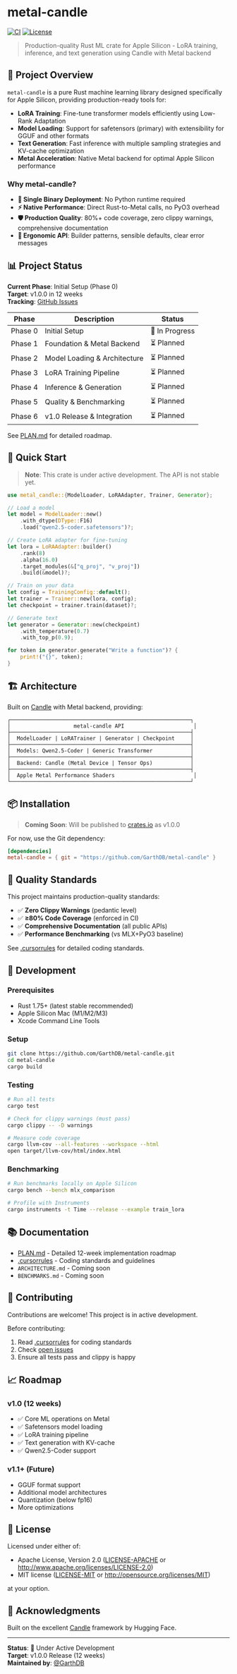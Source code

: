 # metal-candle

[![CI](https://github.com/GarthDB/metal-candle/workflows/CI/badge.svg)](https://github.com/GarthDB/metal-candle/actions)
[![License](https://img.shields.io/badge/license-MIT%2FApache--2.0-blue.svg)](LICENSE)

> Production-quality Rust ML crate for Apple Silicon - LoRA training, inference, and text generation using Candle with Metal backend

## 🎯 Project Overview

`metal-candle` is a pure Rust machine learning library designed specifically for Apple Silicon, providing production-ready tools for:

- **LoRA Training**: Fine-tune transformer models efficiently using Low-Rank Adaptation
- **Model Loading**: Support for safetensors (primary) with extensibility for GGUF and other formats
- **Text Generation**: Fast inference with multiple sampling strategies and KV-cache optimization
- **Metal Acceleration**: Native Metal backend for optimal Apple Silicon performance

### Why metal-candle?

- **🚀 Single Binary Deployment**: No Python runtime required
- **⚡ Native Performance**: Direct Rust-to-Metal calls, no PyO3 overhead
- **🛡️ Production Quality**: 80%+ code coverage, zero clippy warnings, comprehensive documentation
- **🎨 Ergonomic API**: Builder patterns, sensible defaults, clear error messages

## 📊 Project Status

**Current Phase**: Initial Setup (Phase 0)  
**Target**: v1.0.0 in 12 weeks  
**Tracking**: [GitHub Issues](https://github.com/GarthDB/metal-candle/issues)

| Phase | Description | Status |
|-------|-------------|--------|
| Phase 0 | Initial Setup | 🚧 In Progress |
| Phase 1 | Foundation & Metal Backend | ⏳ Planned |
| Phase 2 | Model Loading & Architecture | ⏳ Planned |
| Phase 3 | LoRA Training Pipeline | ⏳ Planned |
| Phase 4 | Inference & Generation | ⏳ Planned |
| Phase 5 | Quality & Benchmarking | ⏳ Planned |
| Phase 6 | v1.0 Release & Integration | ⏳ Planned |

See [PLAN.md](PLAN.md) for detailed roadmap.

## 🚀 Quick Start

> **Note**: This crate is under active development. The API is not stable yet.

```rust
use metal_candle::{ModelLoader, LoRAAdapter, Trainer, Generator};

// Load a model
let model = ModelLoader::new()
    .with_dtype(DType::F16)
    .load("qwen2.5-coder.safetensors")?;

// Create LoRA adapter for fine-tuning
let lora = LoRAAdapter::builder()
    .rank(8)
    .alpha(16.0)
    .target_modules(&["q_proj", "v_proj"])
    .build(&model)?;

// Train on your data
let config = TrainingConfig::default();
let trainer = Trainer::new(lora, config);
let checkpoint = trainer.train(dataset)?;

// Generate text
let generator = Generator::new(checkpoint)
    .with_temperature(0.7)
    .with_top_p(0.9);

for token in generator.generate("Write a function")? {
    print!("{}", token);
}
```

## 🏗️ Architecture

Built on [Candle](https://github.com/huggingface/candle) with Metal backend, providing:

```
┌─────────────────────────────────────────────────────────┐
│                    metal-candle API                      │
├─────────────────────────────────────────────────────────┤
│  ModelLoader | LoRATrainer | Generator | Checkpoint     │
├─────────────────────────────────────────────────────────┤
│  Models: Qwen2.5-Coder | Generic Transformer            │
├─────────────────────────────────────────────────────────┤
│  Backend: Candle (Metal Device | Tensor Ops)            │
├─────────────────────────────────────────────────────────┤
│  Apple Metal Performance Shaders                         │
└─────────────────────────────────────────────────────────┘
```

## 📦 Installation

> **Coming Soon**: Will be published to [crates.io](https://crates.io) as v1.0.0

For now, use the Git dependency:

```toml
[dependencies]
metal-candle = { git = "https://github.com/GarthDB/metal-candle" }
```

## 🎯 Quality Standards

This project maintains production-quality standards:

- ✅ **Zero Clippy Warnings** (pedantic level)
- ✅ **≥80% Code Coverage** (enforced in CI)
- ✅ **Comprehensive Documentation** (all public APIs)
- ✅ **Performance Benchmarking** (vs MLX+PyO3 baseline)

See [.cursorrules](.cursorrules) for detailed coding standards.

## 🧪 Development

### Prerequisites

- Rust 1.75+ (latest stable recommended)
- Apple Silicon Mac (M1/M2/M3)
- Xcode Command Line Tools

### Setup

```bash
git clone https://github.com/GarthDB/metal-candle.git
cd metal-candle
cargo build
```

### Testing

```bash
# Run all tests
cargo test

# Check for clippy warnings (must pass)
cargo clippy -- -D warnings

# Measure code coverage
cargo llvm-cov --all-features --workspace --html
open target/llvm-cov/html/index.html
```

### Benchmarking

```bash
# Run benchmarks locally on Apple Silicon
cargo bench --bench mlx_comparison

# Profile with Instruments
cargo instruments -t Time --release --example train_lora
```

## 📚 Documentation

- [PLAN.md](PLAN.md) - Detailed 12-week implementation roadmap
- [.cursorrules](.cursorrules) - Coding standards and guidelines
- `ARCHITECTURE.md` - Coming soon
- `BENCHMARKS.md` - Coming soon

## 🤝 Contributing

Contributions are welcome! This project is in active development.

Before contributing:
1. Read [.cursorrules](.cursorrules) for coding standards
2. Check [open issues](https://github.com/GarthDB/metal-candle/issues)
3. Ensure all tests pass and clippy is happy

## 📈 Roadmap

### v1.0 (12 weeks)
- ✅ Core ML operations on Metal
- ✅ Safetensors model loading
- ✅ LoRA training pipeline
- ✅ Text generation with KV-cache
- ✅ Qwen2.5-Coder support

### v1.1+ (Future)
- GGUF format support
- Additional model architectures
- Quantization (below fp16)
- More optimizations

## 📜 License

Licensed under either of:

- Apache License, Version 2.0 ([LICENSE-APACHE](LICENSE-APACHE) or http://www.apache.org/licenses/LICENSE-2.0)
- MIT license ([LICENSE-MIT](LICENSE-MIT) or http://opensource.org/licenses/MIT)

at your option.

## 🙏 Acknowledgments

Built on the excellent [Candle](https://github.com/huggingface/candle) framework by Hugging Face.

---

**Status**: 🚧 Under Active Development  
**Target**: v1.0.0 Release (12 weeks)  
**Maintained by**: [@GarthDB](https://github.com/GarthDB)

